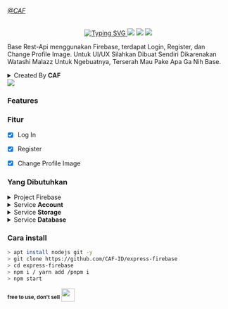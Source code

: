 ###### [@CAF](#CAF-ID)
<p align="center">
<a href="https://git.io/typing-svg">
    <img src="https://readme-typing-svg.herokuapp.com?font=Orbitron&size=28&duration=3000&pause=1000&color=964B00&width=435&lines=Rest-Api+With+Firebase;BY+CAF-ID" alt="Typing SVG" />
</a>
<img src="https://badges.frapsoft.com/os/v1/open-source.svg?v=103)](https://github.com/ellerbrock/open-source-badges"/>
<a href="https://github.com/dcode-denpa/Semar-BMD"><img src="https://img.shields.io/github/watchers/CAF-ID/express-firebase.svg"></a>
<a href="https://github.com/dcode-denpa/Semar-BMD"><img src="https://img.shields.io/github/repo-size/CAF-ID/express-firebase.svg"></a>

Base Rest-Api menggunakan Firebase, terdapat Login, Register, dan Change Profile Image. Untuk UI/UX Silahkan Dibuat Sendiri Dikarenakan Watashi Malazz Untuk Ngebuatnya, Terserah Mau Pake Apa Ga Nih Base.

<details close="close">
    <summary>Created By <b>CAF</b></summary>
    <a href="http://wa.me/628316771480">
        <img src="https://img.shields.io/badge/Whatsapp-30302f?style=flat&logo=whatsapp">
    </a>
</details>

<img src="https://raw.githubusercontent.com/andreasbm/readme/master/assets/lines/colored.png"/>

### Features
### Fitur
- [x] Log In
- [x] Register
- [x] Change Profile Image


### Yang Dibutuhkan
<details close="close"><summary>Project Firebase</summary>

- `Buat project: cuma klik next"`<br>
    <a href="http://console.firebase.google.com" style="text-decoration: none; color: white;">
        <img src="https://www.gstatic.com/mobilesdk/160503_mobilesdk/logo/2x/firebase_96dp.png" width=20 height=20><span>Firebase Console
    </a>
</details>
<details close="close">
<summary>Service <b>Account</b></summary>

- `Pilih Project Setting`
<img src="https://i.ibb.co/znqj5Sf/image.png">

- `Pilih Service Account`
<img src="https://i.ibb.co/pdZgPcd/image.png">

- `Scroll kebawah klik "Generate new private key"`
  
- `Setelah terdownload buka file, kemudian salin isinya`

#example pada file config.js
```
module.exports = {
    serviceAccount: paste-kan json yang sudah disalin sebelumnya,
}
```
</details>
<details close="close">
<summary>Service <b>Storage</b></summary>

- `Buat akses storage tinggal next"`
<img src="https://i.ibb.co/Pr6wkfR/image.png">
- `Edit rules seperti berikut`
<img src="https://i.ibb.co/tCL0WZ1/image.png">

- `Salin storage url`
<img src="https://i.ibb.co/9nTPwcG/image.png">

#example pada file config.js
```
module.exports = {
    serviceAccount: service_account,
    storageBucket: 'webb-80270.appspot.com'
}
```
</details>
<details close="close">
<summary>Service <b>Database</b></summary>

- `Buat akses database firestore, tingal next"`
<img src="https://i.ibb.co/Xby07rb/image.png">
- `Done`
</details>


### Cara install
```bash
> apt install nodejs git -y
> git clone https://github.com/CAF-ID/express-firebase
> cd express-firebase
> npm i / yarn add /pnpm i
> npm start
```




<sup><b>free to use, don't sell</b></sup>
<img src="https://www.animatedimages.org/data/media/2113/animated-3d-smiley-image-0011.gif" width="30">
